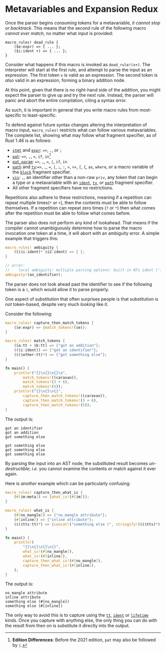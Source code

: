# Metavariables and Expansion Redux

Once the parser begins consuming tokens for a metavariable, *it cannot stop or backtrack*.
This means that the second rule of the following macro *cannot ever match*, no matter what input is provided:

```ignore
macro_rules! dead_rule {
    ($e:expr) => { ... };
    ($i:ident +) => { ... };
}
```

Consider what happens if this macro is invoked as `dead_rule!(x+)`.
The interpreter will start at the first rule, and attempt to parse the input as an expression.
The first token `x` is valid as an expression.
The second token is *also* valid in an expression, forming a binary addition node.

At this point, given that there is no right-hand side of the addition, you might expect the parser to give up and try the next rule.
Instead, the parser will panic and abort the entire compilation, citing a syntax error.

As such, it is important in general that you write macro rules from most-specific to least-specific.

To defend against future syntax changes altering the interpretation of macro input, `macro_rules!`
restricts what can follow various metavariables.
The complete list, showing what may follow what fragment specifier, as of Rust 1.46 is as follows:

* [`stmt`] and [`expr`]: `=>`, `,`, or `;`
* [`pat`]: `=>`, `,`, `=`, `if`, `in`[^pat-edition]
* [`pat_param`]: `=>`, `,`, `=`, `|`, `if`, `in`
* [`path`] and [`ty`]:`=>`, `,`, `=`, `|`, `;`, `:`, `>`, `>>`, `[`, `{`, `as`, `where`, or a macro
    variable of the [`block`] fragment specifier.
* [`vis`]: `,`, an identifier other than a non-raw `priv`, any token that can begin a type or a
    metavariable with an [`ident`], [`ty`], or [`path`] fragment specifier.
* All other fragment specifiers have no restrictions.

[^pat-edition]: **Edition Differences**: Before the 2021 edition, `pat` may also be followed by `|`.

Repetitions also adhere to these restrictions, meaning if a repetition can repeat multiple times(`*` or `+`), then the contents must be able to follow themselves.
If a repetition can repeat zero times (`?` or `*`) then what comes after the repetition must be able to follow what comes before.

The parser also does not perform any kind of lookahead.
That means if the compiler cannot unambiguously determine how to parse the macro invocation one token at a time, it will abort with an ambiguity error.
A simple example that triggers this:

```rust
macro_rules! ambiguity {
    ($($i:ident)* $i2:ident) => { };
}

// error:
//    local ambiguity: multiple parsing options: built-in NTs ident ('i') or ident ('i2').
ambiguity!(an_identifier);
```

The parser does not look ahead past the identifier to see if the following token is a `)`, which would allow it to parse properly.

One aspect of substitution that often surprises people is that substitution is *not* token-based, despite very much *looking* like it.

Consider the following:

```rust
macro_rules! capture_then_match_tokens {
    ($e:expr) => {match_tokens!($e)};
}

macro_rules! match_tokens {
    ($a:tt + $b:tt) => {"got an addition"};
    (($i:ident)) => {"got an identifier"};
    ($($other:tt)*) => {"got something else"};
}

fn main() {
    println!("{}\n{}\n{}\n",
        match_tokens!((caravan)),
        match_tokens!(3 + 6),
        match_tokens!(5));
    println!("{}\n{}\n{}",
        capture_then_match_tokens!((caravan)),
        capture_then_match_tokens!(3 + 6),
        capture_then_match_tokens!(5));
}
```

The output is:

```text
got an identifier
got an addition
got something else

got something else
got something else
got something else
```

By parsing the input into an AST node, the substituted result becomes *un-destructible*;
*i.e.* you cannot examine the contents or match against it ever again.

Here is *another* example which can be particularly confusing:

```rust
macro_rules! capture_then_what_is {
    (#[$m:meta]) => {what_is!(#[$m])};
}

macro_rules! what_is {
    (#[no_mangle]) => {"no_mangle attribute"};
    (#[inline]) => {"inline attribute"};
    ($($tts:tt)*) => {concat!("something else (", stringify!($($tts)*), ")")};
}

fn main() {
    println!(
        "{}\n{}\n{}\n{}",
        what_is!(#[no_mangle]),
        what_is!(#[inline]),
        capture_then_what_is!(#[no_mangle]),
        capture_then_what_is!(#[inline]),
    );
}
```

The output is:

```text
no_mangle attribute
inline attribute
something else (#[no_mangle])
something else (#[inline])
```

The only way to avoid this is to capture using the [`tt`], [`ident`] or [`lifetime`] kinds.
Once you capture with anything else, the only thing you can do with the result from then on is substitute it directly into the output.


[`item`]:./fragment-specifiers.md#item
[`block`]:./fragment-specifiers.md#block
[`stmt`]:./fragment-specifiers.md#stmt
[`pat`]:./fragment-specifiers.md#pat
[`pat_param`]:./fragment-specifiers.md#pat_param
[`expr`]:./fragment-specifiers.md#expr
[`ty`]:./fragment-specifiers.md#ty
[`ident`]:./fragment-specifiers.md#ident
[`path`]:./fragment-specifiers.md#path
[`tt`]:./fragment-specifiers.md#tt
[`meta`]:./fragment-specifiers.md#meta
[`lifetime`]:./fragment-specifiers.md#lifetime
[`vis`]:./fragment-specifiers.md#vis
[`literal`]:./fragment-specifiers.md#literal
